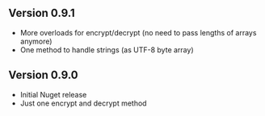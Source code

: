 ## Version 0.9.1 
- More overloads for encrypt/decrypt (no need to pass lengths of arrays anymore)
- One method to handle strings (as UTF-8 byte array)
 
## Version 0.9.0
- Initial Nuget release
- Just one encrypt and decrypt method